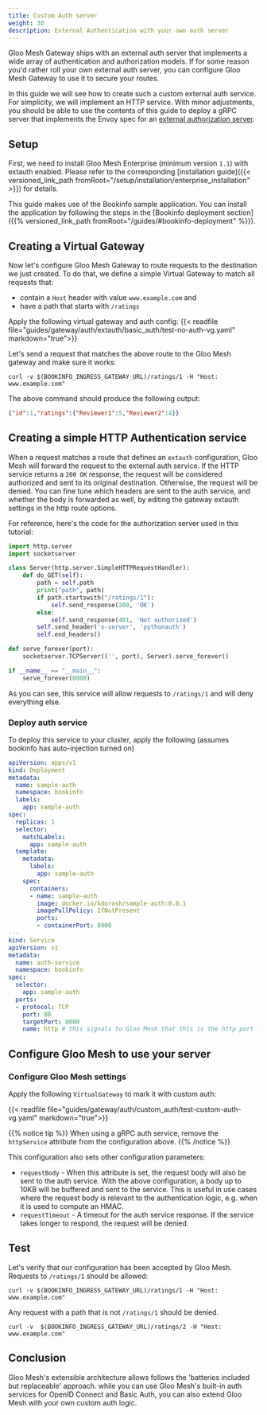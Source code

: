 ```yaml
---
title: Custom Auth server
weight: 30
description: External Authentication with your own auth server
---
```


Gloo Mesh Gateway ships with an external auth server that implements a wide array of authentication and authorization models. 
If for some reason you'd rather roll your own external auth server, you can configure Gloo Mesh Gateway to use it to secure your routes.

In this guide we will see how to create such a custom external auth service. For simplicity, we will implement an HTTP 
service. With minor adjustments, you should be able to use the contents of this guide to deploy a gRPC server that implements
the Envoy spec for an [external authorization server](https://github.com/envoyproxy/envoy/blob/master/api/envoy/service/auth/v2/external_auth.proto).

## Setup

First, we need to install Gloo Mesh Enterprise (minimum version `1.1`) with extauth enabled. Please refer to the corresponding
[installation guide]({{< versioned_link_path fromRoot="/setup/installation/enterprise_installation" >}}) for details.

This guide makes use of the Bookinfo sample application. You can install the application by following the steps in the [Bookinfo deployment section]({{% versioned_link_path fromRoot="/guides/#bookinfo-deployment" %}}).

## Creating a Virtual Gateway
Now let's configure Gloo Mesh Gateway to route requests to the destination we just created. To do that, we define a simple Virtual
Gateway to match all requests that:

- contain a `Host` header with value `www.example.com` and
- have a path that starts with `/ratings`

Apply the following virtual gateway and auth config:
{{< readfile file="guides/gateway/auth/extauth/basic_auth/test-no-auth-vg.yaml" markdown="true">}}

Let's send a request that matches the above route to the Gloo Mesh gateway and make sure it works:

```shell
curl -v $(BOOKINFO_INGRESS_GATEWAY_URL)/ratings/1 -H "Host: www.example.com"
```

The above command should produce the following output:

```json
{"id":1,"ratings":{"Reviewer1":5,"Reviewer2":4}}
```

## Creating a simple HTTP Authentication service

When a request matches a route that defines an `extauth` configuration, Gloo Mesh will forward the request to the external 
auth service. If the HTTP service returns a `200 OK` response, the request will be considered authorized and sent to 
its original destination. Otherwise, the request will be denied.
You can fine tune which headers are sent to the auth service, and whether the body is forwarded as well, 
by editing the gateway extauth settings in the http route options.

For reference, here's the code for the authorization server used in this tutorial:

```python
import http.server
import socketserver

class Server(http.server.SimpleHTTPRequestHandler):
    def do_GET(self):
        path = self.path
        print("path", path)
        if path.startswith("/ratings/1"):
            self.send_response(200, 'OK')
        else:
            self.send_response(401, 'Not authorized')
        self.send_header('x-server', 'pythonauth')
        self.end_headers()

def serve_forever(port):
    socketserver.TCPServer(('', port), Server).serve_forever()

if __name__ == "__main__":
    serve_forever(8000)
```

As you can see, this service will allow requests to `/ratings/1` and will deny everything else.

### Deploy auth service

To deploy this service to your cluster, apply the following (assumes bookinfo has auto-injection turned on)
```yaml
apiVersion: apps/v1
kind: Deployment
metadata:
  name: sample-auth
  namespace: bookinfo
  labels:
    app: sample-auth
spec:
  replicas: 1
  selector:
    matchLabels:
      app: sample-auth
  template:
    metadata:
      labels:
        app: sample-auth
    spec:
      containers:
      - name: sample-auth
        image: docker.io/kdorosh/sample-auth:0.0.1
        imagePullPolicy: IfNotPresent
        ports:
        - containerPort: 8000
---
kind: Service
apiVersion: v1
metadata:
  name: auth-service
  namespace: bookinfo
spec:
  selector:
    app: sample-auth
  ports:
  - protocol: TCP
    port: 80
    targetPort: 8000
    name: http # this signals to Gloo Mesh that this is the http port for extauth to hit
```

## Configure Gloo Mesh to use your server

### Configure Gloo Mesh settings

Apply the following `VirtualGateway` to mark it with custom auth:

{{< readfile file="guides/gateway/auth/custom_auth/test-custom-auth-vg.yaml" markdown="true">}}

{{% notice tip %}}
When using a gRPC auth service, remove the `httpService` attribute from the configuration above.
{{% /notice %}}

This configuration also sets other configuration parameters:

- `requestBody` - When this attribute is set, the request body will also be sent to the auth service. With the above configuration, 
a body up to 10KB will be buffered and sent to the service. This is useful in use cases where the request body is relevant 
to the authentication logic, e.g. when it is used to compute an HMAC.
- `requestTimeout` - A timeout for the auth service response. If the service takes longer to respond, the request will be denied.


## Test

Let's verify that our configuration has been accepted by Gloo Mesh. Requests to `/ratings/1` should be allowed:

```shell
curl -v $(BOOKINFO_INGRESS_GATEWAY_URL)/ratings/1 -H "Host: www.example.com"
```

Any request with a path that is not `/ratings/1` should be denied.

```shell
curl -v  $(BOOKINFO_INGRESS_GATEWAY_URL)/ratings/2 -H "Host: www.example.com"
```

## Conclusion

Gloo Mesh's extensible architecture allows follows the 'batteries included but replaceable' approach.
while you can use Gloo Mesh's built-in auth services for OpenID Connect and Basic Auth, you can also
extend Gloo Mesh with your own custom auth logic.
